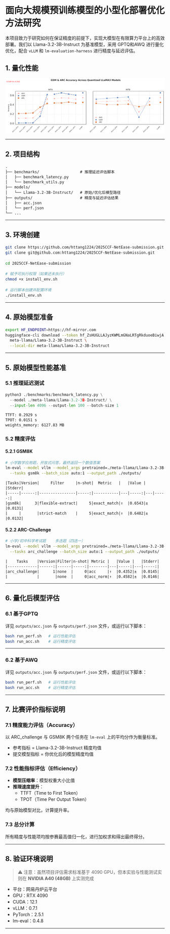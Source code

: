 # 面向大规模预训练模型的小型化部署优化方法研究

本项目致力于研究如何在保证精度的前提下，实现大模型在有限算力平台上的高效部署。我们以 Llama-3.2-3B-Instruct 为基准模型，采用 GPTQ和AWQ 进行量化优化，配合 `vLLM` 和 `lm-evaluation-harness` 进行精度与延迟评估。

## 1. 量化性能

<p align="center">
  <img src="./scripts/assets/gsm_arc.png" width="600"/>
</p>



---

## 2. 项目结构

```
.
├── benchmarks/                  # 推理延迟评估脚本
│   ├── benchmark_latency.py
│   └── benchmark_utils.py
├── models/
│   └── Llama-3.2-3B-Instruct/   # 原始/优化后模型路径
├── outputs/                     # 精度与延迟评估结果
│   ├── acc.json
│   └── perf.json
└── ...
```

---



## 3. 环境创建

```bash
git clone https://github.com/httang1224/2025CCF-NetEase-submission.git
git clone git@github.com:httang1224/2025CCF-NetEase-submission.git

cd 2025CCF-NetEase-submission

# 赋予可执行权限（如果还未执行）
chmod +x install_env.sh

# 运行脚本创建并配置环境
./install_env.sh
```

---



## 4. 原始模型准备

```bash
export HF_ENDPOINT=https://hf-mirror.com
huggingface-cli download --token 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 --resume-download \
  meta-llama/Llama-3.2-3B-Instruct \
  --local-dir meta-llama/Llama-3.2-3B-Instruct
```

---



## 5. 原始模型性能基准

### 5.1 推理延迟测试

```python
python3 ./benchmarks/benchmark_latency.py \
  --model ./meta-llama/Llama-3.2-3B-Instruct/ \
  --input-len 4096 --output-len 100 --batch-size 1
```

```
TTFT: 0.2929 s
TPOT: 0.0151 s
weights_memory: 6127.83 MB
```



### 5.2 精度评估

#### 5.2.1 GSM8K 

```bash
# 小学数学应用题，开放式问答，最终返回一个数值答案
lm-eval --model vllm --model_args pretrained=./meta-llama/Llama-3.2-3B-Instruct/,gpu_memory_utilization=0.6,dtype=auto \
  --tasks gsm8k --batch_size auto:1 --output_path ./outputs/
```

```
|Tasks|Version|     Filter     |n-shot|  Metric   |   |Value |   |Stderr|
|-----|------:|----------------|-----:|-----------|---|-----:|---|-----:|
|gsm8k|      3|flexible-extract|     5|exact_match|↑  |0.6543|±  |0.0131|
|     |       |strict-match    |     5|exact_match|↑  |0.6482|±  |0.0132|
```

#### 5.2.2 ARC-Challenge 

```bash
# 小学/初中科学考试题 	多选题（四选一）
lm-eval --model vllm --model_args pretrained=./meta-llama/Llama-3.2-3B-Instruct/,gpu_memory_utilization=0.6,dtype=auto \
  --tasks arc_challenge --batch_size auto:1 --output_path ./outputs/
```

```
|    Tasks    |Version|Filter|n-shot| Metric |   |Value |   |Stderr|
|-------------|------:|------|-----:|--------|---|-----:|---|-----:|
|arc_challenge|      1|none  |     0|acc     |↑  |0.4352|±  |0.0145|
|             |       |none  |     0|acc_norm|↑  |0.4582|±  |0.0146|
```

---



## 6. 量化后模型评估

### 6.1 基于GPTQ

详见 `outputs/acc.json` 与 `outputs/perf.json` 文件，或运行以下脚本：

```bash
bash run_perf.sh   # 运行性能评估
bash run_acc.sh    # 运行精度评估
```

---

### 6.2  基于AWQ

详见 `outputs/acc.json` 与 `outputs/perf.json` 文件，或运行以下脚本：

```bash
bash run_perf.sh   # 运行性能评估
bash run_acc.sh    # 运行精度评估
```

---



## 7. 比赛评价指标说明

### 7.1 精度能力评估（Accuracy）

以 ARC_challenge 与 GSM8K 两个任务在 `lm-eval` 上的平均分作为衡量标准。

- 参考指标 = Llama-3.2-3B-Instruct 精度均值
- 提交模型指标 = 你优化后的模型精度均值

### 7.2 性能指标评估（Efficiency）

- **模型压缩率**：模型权重大小比值
- **推理速度提升**：
  - TTFT（Time to First Token）
  - TPOT（Time Per Output Token）

均与原始模型对比，计算提升率。

### 7.3 总分计算

所有精度与性能项均按参赛最高值归一化，进行加权求和得出最终得分。

---



## 8. 验证环境说明

> ⚠️ 注意：虽然项目评估需求标准基于 4090 GPU，但本实验与性能测试实则在 **NVIDIA A40 (48GB)** 上实测完成

- 平台：网易丹炉云平台
- GPU：RTX 4090
- CUDA：12.1
- vLLM：0.7.1
- PyTorch：2.5.1
- lm-eval：0.4.8

---

